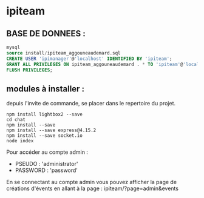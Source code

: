 # ipiteam

## BASE DE DONNEES :

```sql
mysql
source install/ipiteam_aggouneaudemard.sql
CREATE USER 'ipimanager'@'localhost' IDENTIFIED BY 'ipiteam';
GRANT ALL PRIVILEGES ON ipiteam_aggouneaudemard . * TO 'ipiteam'@'localhost';
FLUSH PRIVILEGES;
```

## modules à installer :
depuis l'invite de commande, se placer dans le repertoire du projet.
```
npm install lightbox2 --save
cd chat
npm install --save
npm install --save express@4.15.2
npm install --save socket.io
node index
```

Pour accéder au compte admin :
- PSEUDO : 'administrator'
- PASSWORD : 'password'

En se connectant au compte admin vous pouvez afficher la page de créations d'évents en allant à la page : ipiteam/?page=admin&events
